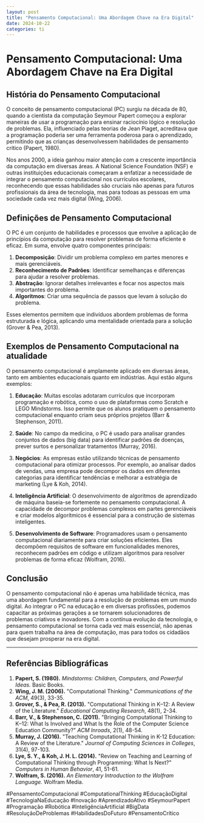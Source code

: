 ```yaml
---
layout: post
title: "Pensamento Computacional: Uma Abordagem Chave na Era Digital"
date: 2024-10-22
categories: ti
---
```


# Pensamento Computacional: Uma Abordagem Chave na Era Digital

## História do Pensamento Computacional

O conceito de pensamento computacional (PC) surgiu na década de 80, quando a cientista da computação Seymour Papert começou a explorar maneiras de usar a programação para ensinar raciocínio lógico e resolução de problemas. Ela, influenciado pelas teorias de Jean Piaget, acreditava que a programação poderia ser uma ferramenta poderosa para o aprendizado, permitindo que as crianças desenvolvessem habilidades de pensamento crítico (Papert, 1980).

Nos anos 2000, a ideia ganhou maior atenção com a crescente importância da computação em diversas áreas. A National Science Foundation (NSF) e outras instituições educacionais começaram a enfatizar a necessidade de integrar o pensamento computacional nos currículos escolares, reconhecendo que essas habilidades são cruciais não apenas para futuros profissionais da área de tecnologia, mas para todoas as pessoas em uma sociedade cada vez mais digital (Wing, 2006).

## Definições de Pensamento Computacional

O PC é um conjunto de habilidades e processos que envolve a aplicação de princípios da computação para resolver problemas de forma eficiente e eficaz. Em suma, envolve quatro componentes principais:

1. **Decomposição**: Dividir um problema complexo em partes menores e mais gerenciáveis.
2. **Reconhecimento de Padrões**: Identificar semelhanças e diferenças para ajudar a resolver problemas.
3. **Abstração**: Ignorar detalhes irrelevantes e focar nos aspectos mais importantes do problema.
4. **Algoritmos**: Criar uma sequência de passos que levam à solução do problema.

Esses elementos permitem que indivíduos abordem problemas de forma estruturada e lógica, aplicando uma mentalidade orientada para a solução (Grover & Pea, 2013).

## Exemplos de Pensamento Computacional na atualidade

O pensamento computacional é amplamente aplicado em diversas áreas, tanto em ambientes educacionais quanto em indústrias. Aqui estão alguns exemplos:

1. **Educação**: Muitas escolas adotaram currículos que incorporam programação e robótica, como o uso de plataformas como Scratch e LEGO Mindstorms. Isso permite que os alunos pratiquem o pensamento computacional enquanto criam seus próprios projetos (Barr & Stephenson, 2011).

2. **Saúde**: No campo da medicina, o PC é usado para analisar grandes conjuntos de dados (big data) para identificar padrões de doenças, prever surtos e personalizar tratamentos (Murray, 2016).

3. **Negócios**: As empresas estão utilizando técnicas de pensamento computacional para otimizar processos. Por exemplo, ao analisar dados de vendas, uma empresa pode decompor os dados em diferentes categorias para identificar tendências e melhorar a estratégia de marketing (Lye & Koh, 2014).

4. **Inteligência Artificial**: O desenvolvimento de algoritmos de aprendizado de máquina baseia-se fortemente no pensamento computacional. A capacidade de decompor problemas complexos em partes gerenciáveis e criar modelos algorítmicos é essencial para a construção de sistemas inteligentes.

5. **Desenvolvimento de Software**: Programadores usam o pensamento computacional diariamente para criar soluções eficientes. Eles decompõem requisitos de software em funcionalidades menores, reconhecem padrões em código e utilizam algoritmos para resolver problemas de forma eficaz (Wolfram, 2016).

## Conclusão

O pensamento computacional não é apenas uma habilidade técnica, mas uma abordagem fundamental para a resolução de problemas em um mundo digital. Ao integrar o PC na educação e em diversas profissões, podemos capacitar as próximas gerações a se tornarem solucionadores de problemas criativos e inovadores. Com a contínua evolução da tecnologia, o pensamento computacional se torna cada vez mais essencial, não apenas para quem trabalha na área de computação, mas para todos os cidadãos que desejam prosperar na era digital.

---

## Referências Bibliográficas

1. **Papert, S. (1980).** *Mindstorms: Children, Computers, and Powerful Ideas.* Basic Books.
2. **Wing, J. M. (2006).** "Computational Thinking." *Communications of the ACM*, 49(3), 33-35.
3. **Grover, S., & Pea, R. (2013).** "Computational Thinking in K–12: A Review of the Literature." *Educational Computing Research*, 48(1), 2-34.
4. **Barr, V., & Stephenson, C. (2011).** "Bringing Computational Thinking to K–12: What Is Involved and What Is the Role of the Computer Science Education Community?" *ACM Inroads*, 2(1), 48-54.
5. **Murray, J. (2016).** "Teaching Computational Thinking in K-12 Education: A Review of the Literature." *Journal of Computing Sciences in Colleges*, 31(4), 97-103.
6. **Lye, S. Y., & Koh, J. H. L. (2014).** "Review on Teaching and Learning of Computational Thinking through Programming: What Is Next?" *Computers in Human Behavior*, 41, 51-61.
7. **Wolfram, S. (2016).** *An Elementary Introduction to the Wolfram Language.* Wolfram Media.


#PensamentoComputacional #ComputationalThinking #EducaçãoDigital #TecnologiaNaEducação #Inovação #AprendizadoAtivo #SeymourPapert #Programação #Robótica #InteligênciaArtificial #BigData #ResoluçãoDeProblemas #HabilidadesDoFuturo #PensamentoCrítico